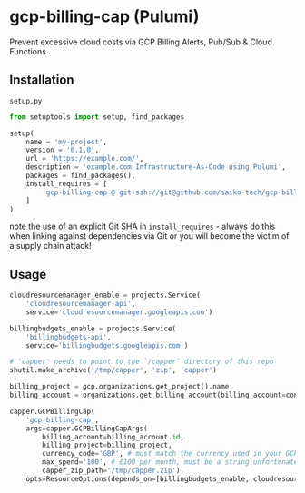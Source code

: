 # gcp-billing-cap (Pulumi)

Prevent excessive cloud costs via GCP Billing Alerts, Pub/Sub & Cloud Functions.

## Installation

`setup.py`
```py
from setuptools import setup, find_packages

setup(
    name = 'my-project',
    version = '0.1.0',
    url = 'https://example.com/',
    description = 'example.com Infrastructure-As-Code using Pulumi',
    packages = find_packages(),
    install_requires = [
        'gcp-billing-cap @ git+ssh://git@github.com/saiko-tech/gcp-billing-cap@24f76341d8c92305f7e7a8b7052f091a5e879c35#egg=gcp-billing-cap',
    ]
)
```

note the use of an explicit Git SHA in `install_requires` - always do this when linking against dependencies via Git or you will become the victim of a supply chain attack!

## Usage

```py
cloudresourcemanager_enable = projects.Service(
    'cloudresourcemanager-api',
    service='cloudresourcemanager.googleapis.com')

billingbudgets_enable = projects.Service(
    'billingbudgets-api',
    service='billingbudgets.googleapis.com')

# 'capper' needs to point to the `/capper` directory of this repo
shutil.make_archive('/tmp/capper', 'zip', 'capper')

billing_project = gcp.organizations.get_project().name
billing_account = organizations.get_billing_account(billing_account=config.require('gcpBillingAccount'))

capper.GCPBillingCap(
    'gcp-billing-cap',
    args=capper.GCPBillingCapArgs(
        billing_account=billing_account.id,
        billing_project=billing_project,
        currency_code='GBP', # must match the currency used in your GCP billing account
        max_spend='100', # £100 per month, must be a string unfortunately
        capper_zip_path='/tmp/capper.zip'),
    opts=ResourceOptions(depends_on=[billingbudgets_enable, cloudresourcemanager_enable]))
```

